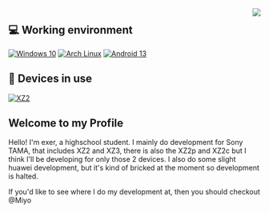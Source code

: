 <img align="right" src="https://github-readme-stats.vercel.app/api?username=ekkusa&hide=issues&show_icons=true&include_all_commits=true&theme=vue&count_private=true" />

## 💻 Working environment
[![Windows 10](https://img.shields.io/badge/Windows%2011-00adef?style=flat-square&logo=windows&logoColor=ffffff)](https://www.microsoft.com/en-us/windows/windows-10)
[![Arch Linux](https://img.shields.io/badge/Arch%20Linux-1793d0?style=flat-square&logo=arch-linux&logoColor=ffffff)](https://archlinux.org)
[![Android 13](https://img.shields.io/badge/Android%2013-3ddc84?style=flat-square&logo=android&logoColor=ffffff)](https://www.android.com/android-13/)

## 📱 Devices in use
[![XZ2](https://img.shields.io/badge/Sony%20XZ2-3ddc84?style=for-the-badge&logo=appveyor&logo=sony&logoColor=ffffff)](https://www.gsmarena.com/sony_xperia_xz2-9081.php)

## Welcome to my Profile
Hello! I'm exer, a highschool student. I mainly do development for Sony TAMA, that includes XZ2 and XZ3, there is also the XZ2p and XZ2c but I think I'll be developing for only those 2 devices. I also do some slight huawei development, but it's kind of bricked at the moment so development is halted.

If you'd like to see where I do my development at, then you should checkout @Miyo
